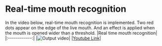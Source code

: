 # Real-time mouth recognition 
In the video below, real-time mouth recognition is implemented. Two red dots appear on the edge of the live mouth. And an effect is applied when the mouth is opened wider than a threshold.
|Real time mouth recognition|
|:------------:|
|![Output video](./images/landmark.gif)|
|[Youtube Link](https://youtu.be/J-6L2AwqSf0)|
